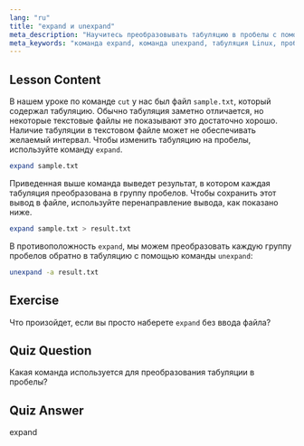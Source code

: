 ```yaml
---
lang: "ru"
title: "expand и unexpand"
meta_description: "Научитесь преобразовывать табуляцию в пробелы с помощью команды `expand` и пробелы в табуляцию с помощью `unexpand`. Улучшите форматирование текстовых файлов с помощью этого руководства по Linux."
meta_keywords: "команда expand, команда unexpand, табуляция Linux, пробелы Linux, форматирование текста, руководство по Linux, Linux для начинающих, руководство по Linux"
---
```


## Lesson Content

В нашем уроке по команде `cut` у нас был файл `sample.txt`, который содержал табуляцию. Обычно табуляция заметно отличается, но некоторые текстовые файлы не показывают это достаточно хорошо. Наличие табуляции в текстовом файле может не обеспечивать желаемый интервал. Чтобы изменить табуляцию на пробелы, используйте команду `expand`.

```bash
expand sample.txt
```

Приведенная выше команда выведет результат, в котором каждая табуляция преобразована в группу пробелов. Чтобы сохранить этот вывод в файле, используйте перенаправление вывода, как показано ниже.

```bash
expand sample.txt > result.txt
```

В противоположность `expand`, мы можем преобразовать каждую группу пробелов обратно в табуляцию с помощью команды `unexpand`:

```bash
unexpand -a result.txt
```

## Exercise

Что произойдет, если вы просто наберете `expand` без ввода файла?

## Quiz Question

Какая команда используется для преобразования табуляции в пробелы?

## Quiz Answer

expand
